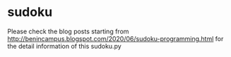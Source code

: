 # sudoku
Please check the blog posts starting from http://benincampus.blogspot.com/2020/06/sudoku-programming.html for the detail information of this sudoku.py
